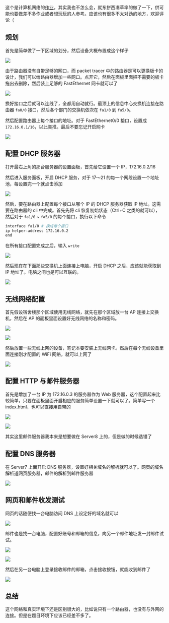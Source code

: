 这个是计算机网络的[作业](https://0w.al/ysMSHQH3yRBAZmCway78sicn)，其实我也不怎么会，就东拼西凑草率的做了一下，供可能也要做差不多作业或者想玩玩的人参考。应该也有很多不太对劲的地方，欢迎评论（

## 规划

首先是简单做了一下区域的划分，然后设备大概布置成这个样子

![](https://cdn.lwqwq.com/pic/16397506306780.jpg)

由于路由器没有自带足够的网口，而 packet tracer 中的路由器是可以更换板卡的设计，我们可以给路由器增加一些网口。点开它，然后在面板里面把不需要的板卡拖出去删除，然后装上足够的 FastEthernet 网卡就可以了

![](https://cdn.lwqwq.com/pic/16397510505960.jpg)

换好接口之后就可以连线了，全都用自动就行。最顶上的信息中心交换机连接在路由器 `fa0/0` 接口，然后各个部门的交换机依次在 `fa1/0` 到 `fa5/0`。

然后配置路由器上每个接口的地址。对于 FastEthernet0/0 接口，设置成 `172.16.0.1/16`，以此类推。最后不要忘记开启网卡

![](https://cdn.lwqwq.com/pic/16397513960174.jpg)

## 配置 DHCP 服务器

打开最右上角的那台服务器的设置面板，首先给它设置一个 IP，172.16.0.2/16

然后进入服务面板，开启 DHCP 服务，对于 17～21 的每一个网段设置一个地址池，每设置完一个就点击添加

![](https://cdn.lwqwq.com/pic/16397530767332.jpg)

然后，要在路由器上配置每个接口从哪个 IP 的 DHCP 服务器获取 IP 地址。这需要在路由器的 cli 中完成。首先先将 cli 恢复初始状态（Ctrl+C 之类的就可以），然后对于 `fa1/0` ~ `fa5/0` 的每个接口，执行以下命令

```sh
interface fa1/0 # 换成每个接口
ip helper-address 172.16.0.2
end
```

在所有接口配置完成之后，输入 `write`

![](https://cdn.lwqwq.com/pic/16397554135353.jpg)

然后现在在下面那些交换机上面连接上电脑，开启 DHCP 之后，应该就能获取到 IP 地址了。电脑之间也是可以互联的。

![](https://cdn.lwqwq.com/pic/16397554690908.png)

## 无线网络配置

首先假设宿舍楼那个区域使用无线网络，就先在那个区域放一台 AP 连接上交换机，然后在 AP 的面板里面设置好无线网络的名称和密码。

![](https://cdn.lwqwq.com/pic/16398099524575.png)

![](https://cdn.lwqwq.com/pic/16398100511072.jpg)

然后放置一些无线上网的设备，笔记本要安装上无线网卡。然后在每个无线设备里面连接刚才配置的 WiFi 网络，就可以上网了

![](https://cdn.lwqwq.com/pic/16398101848926.jpg)

## 配置 HTTP 与邮件服务器

首先是增加了一台 IP 为 172.16.0.3 的服务器作为 Web 服务器，这个配置起来比较简单，只要在面板里面开启相应的服务简单设置一下就可以了。简单写一个 index.html，也可以直接用自带的

![](https://cdn.lwqwq.com/pic/16398136985608.jpg)

![](https://cdn.lwqwq.com/pic/16398136985696.jpg)

其实这里邮件服务器我本来是想要做在 Server8 上的，但是做的时候选错了

## 配置 DNS 服务器

在 Server7 上面开启 DNS 服务器，设置好相关域名的解析就可以了。网页的域名解析道网页服务器，邮件的解析到邮件服务器

![](https://cdn.lwqwq.com/pic/16398139124307.jpg)

## 网页和邮件收发测试

网页的话随便找一台电脑访问 DNS 上设定好的域名就可以

![](https://cdn.lwqwq.com/pic/16398139620965.png)

邮件也是找一台电脑，配置好账号和邮箱的信息，向另一个邮件地址发一封邮件试试。

![](https://cdn.lwqwq.com/pic/16398141023296.jpg)

![](https://cdn.lwqwq.com/pic/16398141023449.jpg)

然后在另一台电脑上登录接收邮件的邮箱，点击接收按钮，就能收到邮件了

![](https://cdn.lwqwq.com/pic/16398141878680.jpg)

## 总结

这个网络和真实环境下还是区别很大的，比如说只有一个路由器，也没有与外网的连接。但是在题目环境下应该已经差不多了。
